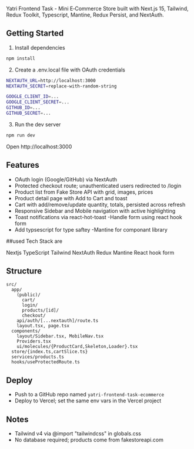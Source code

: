 Yatri Frontend Task - Mini E‑Commerce Store built with Next.js 15, Tailwind, Redux Toolkit, Typescript, Mantine, Redux Persist, and NextAuth.

## Getting Started

1. Install dependencies

```bash
npm install
```

2. Create a .env.local file with OAuth credentials

```bash
NEXTAUTH_URL=http://localhost:3000
NEXTAUTH_SECRET=replace-with-random-string

GOOGLE_CLIENT_ID=...
GOOGLE_CLIENT_SECRET=...
GITHUB_ID=...
GITHUB_SECRET=...
```

3. Run the dev server

```bash
npm run dev
```

Open http://localhost:3000

## Features

- OAuth login (Google/GitHub) via NextAuth
- Protected checkout route; unauthenticated users redirected to /login
- Product list from Fake Store API with grid, images, prices
- Product detail page with Add to Cart and toast
- Cart with add/remove/update quantity, totals, persisted across refresh
- Responsive Sidebar and Mobile navigation with active highlighting
- Toast notifications via react-hot-toast
  -Handle form using react hook form
- Add typsescript for type saftey
  -Mantine for componant library

##used Tech Stack are

Nextjs
TypeScript
Tailwind
NextAuth
Redux
Mantine
React hook form

## Structure

```
src/
  app/
    (public)/
      cart/
      login/
      products/[id]/
      checkout/
    api/auth/[...nextauth]/route.ts
    layout.tsx, page.tsx
  components/
    layout/Sidebar.tsx, MobileNav.tsx
    Providers.tsx
    ui/molecules/{ProductCard,Skeleton,Loader}.tsx
  store/{index.ts,cartSlice.ts}
  services/products.ts
  hooks/useProtectedRoute.ts
```

## Deploy

- Push to a GitHub repo named `yatri-frontend-task-ecommerce`
- Deploy to Vercel; set the same env vars in the Vercel project

## Notes

- Tailwind v4 via @import "tailwindcss" in globals.css
- No database required; products come from fakestoreapi.com
